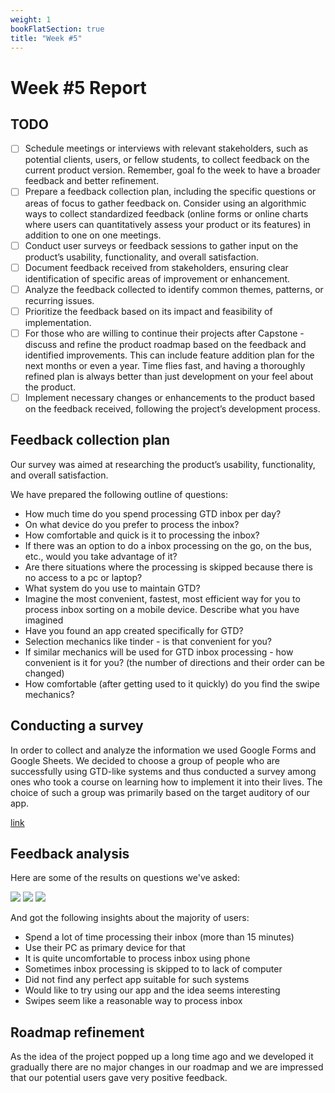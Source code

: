 ```yaml
---
weight: 1
bookFlatSection: true
title: "Week #5"
---
```


# Week #5 Report

## TODO

- [ ] Schedule meetings or interviews with relevant stakeholders, such as
  potential clients, users, or fellow students, to collect feedback on the
  current product version. Remember, goal fo the week to have a broader feedback
  and better refinement.
- [ ] Prepare a feedback collection plan, including the specific questions or
  areas of focus to gather feedback on. Consider using an algorithmic ways to
  collect standardized feedback (online forms or online charts where users can
  quantitatively assess your product or its features) in addition to one on one
  meetings.
- [ ] Conduct user surveys or feedback sessions to gather input on the product’s
  usability, functionality, and overall satisfaction.
- [ ] Document feedback received from stakeholders, ensuring clear
  identification of specific areas of improvement or enhancement.
- [ ] Analyze the feedback collected to identify common themes, patterns, or
  recurring issues.
- [ ] Prioritize the feedback based on its impact and feasibility of
  implementation.
- [ ] For those who are willing to continue their projects after Capstone -
  discuss and refine the product roadmap based on the feedback and identified
  improvements. This can include feature addition plan for the next months or
  even a year. Time flies fast, and having a thoroughly refined plan is always
  better than just development on your feel about the product.
- [ ] Implement necessary changes or enhancements to the product based on the
  feedback received, following the project’s development process.

## Feedback collection plan

Our survey was aimed at researching the product’s usability, functionality, and overall satisfaction. 

We have prepared the following outline of questions:
- How much time do you spend processing GTD inbox per day?
- On what device do you prefer to process the inbox?
- How comfortable and quick is it to processing the inbox?
- If there was an option to do a inbox processing on the go, on the bus, etc., would you take advantage of it?
- Are there situations where the processing is skipped because there is no access to a pc or laptop?
- What system do you use to maintain GTD?
- Imagine the most convenient, fastest, most efficient way for you to process inbox sorting on a mobile device.
Describe what you have imagined
- Have you found an app created specifically for GTD?
- Selection mechanics like tinder - is that convenient for you?
- If similar mechanics will be used for GTD inbox processing - how convenient is it for you? (the number of directions and their order can be changed)
- How comfortable (after getting used to it quickly) do you find the swipe mechanics?

## Conducting a survey

In order to collect and analyze the information we used Google Forms and Google
Sheets. We decided to choose a group of people who are successfully using
GTD-like systems and thus conducted a survey among ones who took a course on
learning how to implement it into their lives. The choice of such a group was
primarily based on the target auditory of our app.

[link](https://docs.google.com/forms/d/1b301NqyTK-jyv0uHo29VG8FnsMpX95kqWsga2yRFubQ/edit#responses)

## Feedback analysis

Here are some of the results on questions we've asked:

![](/JustOrgYou/week5/d1.png)
![](/JustOrgYou/week5/d2.png)
![](/JustOrgYou/week5/d3.png)

And got the following insights about the majority of users:
- Spend a lot of time processing their inbox (more than 15 minutes)
- Use their PC as primary device for that
- It is quite uncomfortable to process inbox using phone
- Sometimes inbox processing is skipped to to lack of computer
- Did not find any perfect app suitable for such systems
- Would like to try using our app and the idea seems interesting
- Swipes seem like a reasonable way to process inbox

## Roadmap refinement

As the idea of the project popped up a long time ago and we developed it
gradually there are no major changes in our roadmap and we are impressed that
our potential users gave very positive feedback.
